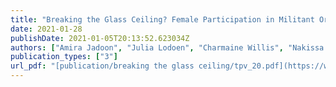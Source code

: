 ```yaml
---
title: "Breaking the Glass Ceiling? Female Participation in Militant Organizations in Islamic State Affiliates in Southeast Asia"
date: 2021-01-28
publishDate: 2021-01-05T20:13:52.623034Z
authors: ["Amira Jadoon", "Julia Lodoen", "Charmaine Willis", "Nakissa Jahanbani"]
publication_types: ["3"]
url_pdf: "[publication/breaking the glass ceiling/tpv_20.pdf](https://www.tandfonline.com/doi/full/10.1080/09546553.2020.1838904)"
---
```

